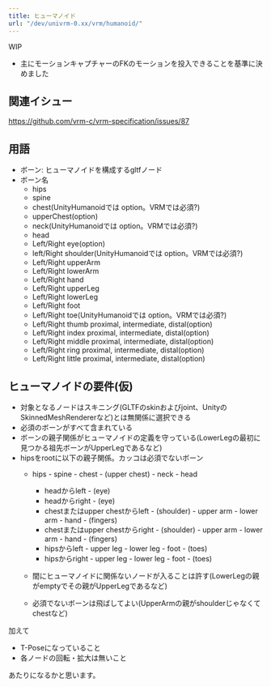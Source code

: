 ```yaml
---
title: ヒューマノイド
url: "/dev/univrm-0.xx/vrm/humanoid/"
---
```


WIP

* 主にモーションキャプチャーのFKのモーションを投入できることを基準に決めました

## 関連イシュー
https://github.com/vrm-c/vrm-specification/issues/87

## 用語

* ボーン: ヒューマノイドを構成するgltfノード
* ボーン名
    * hips
    * spine
    * chest(UnityHumanoidでは option。VRMでは必須?)
    * upperChest(option)
    * neck(UnityHumanoidでは option。VRMでは必須?)
    * head
    * Left/Right eye(option)
    * left/Right shoulder(UnityHumanoidでは option。VRMでは必須?)
    * Left/Right upperArm
    * Left/Right lowerArm
    * Left/Right hand
    * Left/Right upperLeg
    * Left/Right lowerLeg
    * Left/Right foot
    * Left/Right toe(UnityHumanoidでは option。VRMでは必須?)
    * Left/Right thumb proximal, intermediate, distal(option)
    * Left/Right index proximal, intermediate, distal(option)
    * Left/Right middle proximal, intermediate, distal(option)
    * Left/Right ring proximal, intermediate, distal(option)
    * Left/Right little proximal, intermediate, distal(option)

## ヒューマノイドの要件(仮)

* 対象となるノードはスキニング(GLTFのskinおよびjoint、UnityのSkinnedMeshRendererなど)とは無関係に選択できる
* 必須のボーンがすべて含まれている
* ボーンの親子関係がヒューマノイドの定義を守っている(LowerLegの最初に見つかる祖先ボーンがUpperLegであるなど)
* hipsをrootに以下の親子関係。カッコは必須でないボーン
    * hips - spine - chest - (upper chest) - neck - head
        * headからleft - (eye)
        * headからright - (eye)
        * chestまたはupper chestからleft - (shoulder) - upper arm - lower arm - hand - (fingers)
        * chestまたはupper chestからright - (shoulder) - upper arm - lower arm - hand - (fingers)
        * hipsからleft - upper leg - lower leg - foot - (toes)
        * hipsからright - upper leg - lower leg - foot - (toes)

    * 間にヒューマノイドに関係ないノードが入ることは許す(LowerLegの親がemptyでその親がUpperLegであるなど)
    * 必須でないボーンは飛ばしてよい(UpperArmの親がshoulderじゃなくてchestなど)

加えて
* T-Poseになっていること
* 各ノードの回転・拡大は無いこと

あたりになるかと思います。
